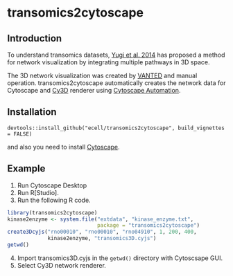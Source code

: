 # transomics2cytoscape

## Introduction

To understand transomics datasets, [Yugi et al.
2014](https://pubmed.ncbi.nlm.nih.gov/25131207)
has proposed a method for network visualization
by integrating multiple pathways in 3D space.

The 3D network visualization was created by
[VANTED](https://pubmed.ncbi.nlm.nih.gov/23140568)
and manual operation. transomics2cytoscape automatically
creates the network data for Cytoscape and
[Cy3D](http://apps.cytoscape.org/apps/cy3d) renderer
using
[Cytoscape Automation](https://pubmed.ncbi.nlm.nih.gov/31477170).

## Installation

```{R}
devtools::install_github("ecell/transomics2cytoscape", build_vignettes = FALSE)
```

and also you need to install [Cytoscape](https://cytoscape.org/).

## Example

1. Run Cytoscape Desktop
2. Run R[Studio].
3. Run the following R code.

```R
library(transomics2cytoscape)
kinase2enzyme <- system.file("extdata", "kinase_enzyme.txt",
                             package = "transomics2cytoscape")
create3Dcyjs("rno00010", "rno00010", "rno04910", 1, 200, 400,
             kinase2enzyme, "transomics3D.cyjs")
getwd()
```

4. Import transomics3D.cyjs in the `getwd()` directory with Cytoscsape GUI.
5. Select Cy3D network renderer.

